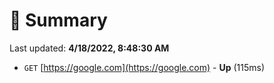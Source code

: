 # 📖 Summary
Last updated: **4/18/2022, 8:48:30 AM**

- `GET` [https://google.com](https://google.com) - **Up** (115ms)

